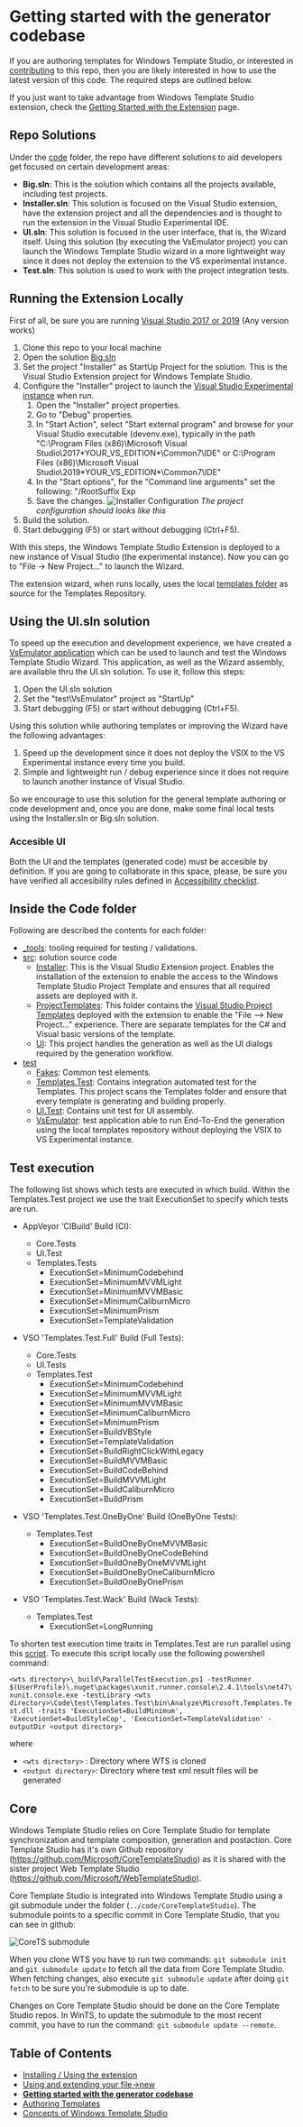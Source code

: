 # Getting started with the generator codebase

If you are authoring templates for Windows Template Studio, or interested in [contributing](../CONTRIBUTING.md) to this repo, then you are likely interested in how to use the latest version of this code. The required steps are outlined below.

If you just want to take advantage from Windows Template Studio extension, check the [Getting Started with the Extension](getting-started-extension.md) page.

## Repo Solutions

Under the [code](../code/) folder, the repo have different solutions to aid developers get focused on certain development areas:

* **Big.sln**: This is the solution which contains all the projects available, including test projects.
* **Installer.sln**: This solution is focused on the Visual Studio extension, have the extension project and all the dependencies and is thought to run the extension in the Visual Studio Experimental IDE.
* **UI.sln**: This solution is focused in the user interface, that is, the Wizard itself. Using this solution (by executing the VsEmulator project) you can launch the Windows Template Studio wizard in a more lightweight way since it does not deploy the extension to the VS experimental instance.
* **Test.sln**: This solution is used to work with the project integration tests.

## Running the Extension Locally

First of all, be sure you are running [Visual Studio 2017 or 2019](https://www.visualstudio.com/downloads/) (Any version works)

1. Clone this repo to your local machine
1. Open the solution [Big.sln](../code/)
1. Set the project "Installer" as StartUp Project for the solution. This is the Visual Studio Extension project for Windows Template Studio.
1. Configure the "Installer" project to launch the [Visual Studio Experimental instance](https://msdn.microsoft.com/library/bb166560(v=vs.140).aspx) when run.
   1. Open the "Installer" project properties.
   1. Go to "Debug" properties.
   1. In "Start Action", select "Start external program" and browse for your Visual Studio executable (devenv.exe), typically in the path "C:\Program Files (x86)\Microsoft Visual Studio\2017\*YOUR_VS_EDITION*\Common7\IDE\" or C:\Program Files (x86)\Microsoft Visual Studio\2019\*YOUR_VS_EDITION*\Common7\IDE\"
   1. In the "Start options", for the "Command line arguments" set the following: "/RootSuffix Exp
   1. Save the changes.
    ![Installer Configuration](./resources/getting-started/Installer2017.Debug.Config.JPG)
    *The project configuration should looks like this*
1. Build the solution.
1. Start debugging (F5) or start without debugging (Ctrl+F5).

With this steps, the Windows Template Studio Extension is deployed to a new instance of Visual Studio (the experimental instance). Now you can go to "File -> New Project..." to launch the Wizard.

The extension wizard, when runs locally, uses the local [templates folder](../templates) as source for the Templates Repository.

## Using the UI.sln solution

To speed up the execution and development experience, we have created a [VsEmulator application](../src/test) which can be used to launch and test the Windows Template Studio Wizard. This application, as well as the Wizard assembly, are available thru the UI.sln solution. To use it, follow this steps:

1. Open the UI.sln solution
1. Set the "test\VsEmulator" project as "StartUp"
1. Start debugging (F5) or start without debugging (Ctrl+F5).

Using this solution while authoring templates or improving the Wizard have the following advantages:

1. Speed up the development since it does not deploy the VSIX to the VS Experimental instance every time you build.
1. Simple and lightweight run / debug experience since it does not require to launch another instance of Visual Studio.

So we encourage to use this solution for the general template authoring or code development and, once you are done, make some final local tests using the Installer.sln or Big.sln solution.

### Accesible UI


Both the UI and the templates (generated code) must be accesible by definition. If you are going to collaborate in this space, please, be sure you have verified all accesibility rules defined in [Accessibility checklist](accesibility.md).

## Inside the Code folder

Following are described the contents for each folder:

* [_tools](../code/_tools): tooling required for testing / validations.
* [src](../code/src): solution source code
  * [Installer](../code/src/Installer): This is the Visual Studio Extension project. Enables the installation of the extension to enable the access to the Windows Template Studio Project Template and ensures that all required assets are deployed with it.
  * [ProjectTemplates](../code/src/ProjectTemplates): This folder contains the [Visual Studio Project Templates](https://msdn.microsoft.com/library/ms247121.aspx) deployed with the extension to enable the "File --> New Project..." experience. There are separate templates for the C# and Visual basic versions of the template.
  * [UI](../code/src/UI): This project handles the generation as well as the UI dialogs required by the generation workflow.
* [test](../code/test)
  * [Fakes](../code/test/Fakes): Common test elements.
  * [Templates.Test](../code/test/Templates.Test): Contains integration automated test for the Templates. This project scans the Templates folder and ensure that every template is generating and building properly.
  * [UI.Test](../code/test/UI.Test): Contains unit test for UI assembly.
  * [VsEmulator](../code/test/VsEmulator): test application able to run End-To-End the generation using the local templates repository without deploying the VSIX to VS Experimental instance.

## Test execution

The following list shows which tests are executed in which build. Within the Templates.Test project we use the trait ExecutionSet to specify which tests are run.

* AppVeyor 'CIBuild' Build (CI):
  * Core.Tests
  * UI.Test
  * Templates.Tests
    * ExecutionSet=MinimumCodebehind
    * ExecutionSet=MinimumMVVMLight
    * ExecutionSet=MinimumMVVMBasic
    * ExecutionSet=MinimumCaliburnMicro
    * ExecutionSet=MinimumPrism
    * ExecutionSet=TemplateValidation

* VSO 'Templates.Test.Full' Build (Full Tests):
  * Core.Tests
  * UI.Tests
  * Templates.Test
      * ExecutionSet=MinimumCodebehind
      * ExecutionSet=MinimumMVVMLight
      * ExecutionSet=MinimumMVVMBasic
      * ExecutionSet=MinimumCaliburnMicro
      * ExecutionSet=MinimumPrism
      * ExecutionSet=BuildVBStyle
      * ExecutionSet=TemplateValidation
      * ExecutionSet=BuildRightClickWithLegacy
      * ExecutionSet=BuildMVVMBasic
      * ExecutionSet=BuildCodeBehind
      * ExecutionSet=BuildMVVMLight
      * ExecutionSet=BuildCaliburnMicro
      * ExecutionSet=BuildPrism

* VSO 'Templates.Test.OneByOne' Build (OneByOne Tests):
  * Templates.Test
    * ExecutionSet=BuildOneByOneMVVMBasic
    * ExecutionSet=BuildOneByOneCodeBehind
    * ExecutionSet=BuildOneByOneMVVMLight
    * ExecutionSet=BuildOneByOneCaliburnMicro
    * ExecutionSet=BuildOneByOnePrism

* VSO 'Templates.Test.Wack' Build (Wack Tests):
  * Templates.Test
    * ExecutionSet=LongRunning

To shorten test execution time traits in Templates.Test are run parallel using this [script](../_build/ParallelTestExecution.ps1).
To execute this script locally use the following powershell command:

`<wts directory>\_build\ParallelTestExecution.ps1 -testRunner $(UserProfile)\.nuget\packages\xunit.runner.console\2.4.1\tools\net47\xunit.console.exe -testLibrary <wts directory>\Code\test\Templates.Test\bin\Analyze\Microsoft.Templates.Test.dll -traits 'ExecutionSet=BuildMinimum', 'ExecutionSet=BuildStyleCop', 'ExecutionSet=TemplateValidation' -outputDir <output directory>`

where

* `<wts directory>` : Directory where WTS is cloned
* `<output directory>`: Directory where test xml result files will be generated

## Core
Windows Template Studio relies on Core Template Studio for template synchronization and template composition, generation and postaction. Core Template Studio has it's own Github repository (https://github.com/Microsoft/CoreTemplateStudio) as it is shared with the sister project Web Template Studio (https://github.com/Microsoft/WebTemplateStudio).

Core Template Studio is integrated into Windows Template Studio using a git submodule under the folder (`../code/CoreTemplateStudio`).
The submodule points to a specific commit in Core Template Studio, that you can see in github:

 ![CoreTS submodule](./resources/getting-started/CoreTS-Submodule.PNG)

When you clone WTS you have to run two commands: `git submodule init` and `git submodule update` to fetch all the data from Core Template Studio.
When fetching changes, also execute `git submodule update` after doing `git fetch` to be sure you're submodule is up to date.

Changes on Core Template Studio should be done on the Core Template Studio repos. 
In WinTS, to update the submodule to the most recent commit, you have to run the command: `git submodule update --remote`.


## Table of Contents

* [Installing / Using the extension](getting-started-extension.md)
* [Using and extending your file->new](getting-started-endusers.md)
* [**Getting started with the generator codebase**](getting-started-developers.md)
* [Authoring Templates](templates.md)
* [Concepts of Windows Template Studio](readme.md)
